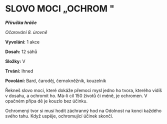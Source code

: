 # SLOVO MOCI „OCHROM "

***Příručka hráče***

*Očarování 8. úrovně*

**Vyvolání:** 1 akce

**Dosah:** 12 sáhů

**Složky:** V

**Trvání:** Ihned

**Povolání:** Bard, čaroděj, černokněžník, kouzelník

Řekneš slovo moci, které dokáže přemoci mysl jedno ho tvora, kterého vidíš v dosahu, a ochromit ho. Má-li cíl 150 životů či méně, je ochromen. V opačném přípa dě je kouzlo bez účinku. 

Ochromený tvor si musí hodit záchranný hod na Odolnost na konci každého svého tahu. Když uspěje, ochromující účinek skončí.